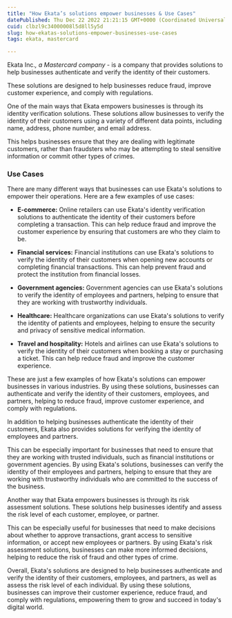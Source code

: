 ```yaml
---
title: "How Ekata’s solutions empower businesses & Use Cases"
datePublished: Thu Dec 22 2022 21:21:15 GMT+0000 (Coordinated Universal Time)
cuid: clbzl9c34000008l5d8ll5y5d
slug: how-ekatas-solutions-empower-businesses-use-cases
tags: ekata, mastercard

---
```


Ekata Inc.*, a Mastercard company* - is a company that provides solutions to help businesses authenticate and verify the identity of their customers.

These solutions are designed to help businesses reduce fraud, improve customer experience, and comply with regulations.

One of the main ways that Ekata empowers businesses is through its identity verification solutions. These solutions allow businesses to verify the identity of their customers using a variety of different data points, including name, address, phone number, and email address.

This helps businesses ensure that they are dealing with legitimate customers, rather than fraudsters who may be attempting to steal sensitive information or commit other types of crimes.

### Use Cases

There are many different ways that businesses can use Ekata's solutions to empower their operations. Here are a few examples of use cases:

*   **E-commerce:** Online retailers can use Ekata's identity verification solutions to authenticate the identity of their customers before completing a transaction. This can help reduce fraud and improve the customer experience by ensuring that customers are who they claim to be.
    
*   **Financial services:** Financial institutions can use Ekata's solutions to verify the identity of their customers when opening new accounts or completing financial transactions. This can help prevent fraud and protect the institution from financial losses.
    
*   **Government agencies:** Government agencies can use Ekata's solutions to verify the identity of employees and partners, helping to ensure that they are working with trustworthy individuals.
    
*   **Healthcare:** Healthcare organizations can use Ekata's solutions to verify the identity of patients and employees, helping to ensure the security and privacy of sensitive medical information.
    
*   **Travel and hospitality:** Hotels and airlines can use Ekata's solutions to verify the identity of their customers when booking a stay or purchasing a ticket. This can help reduce fraud and improve the customer experience.
    

These are just a few examples of how Ekata's solutions can empower businesses in various industries. By using these solutions, businesses can authenticate and verify the identity of their customers, employees, and partners, helping to reduce fraud, improve customer experience, and comply with regulations.

In addition to helping businesses authenticate the identity of their customers, Ekata also provides solutions for verifying the identity of employees and partners.

This can be especially important for businesses that need to ensure that they are working with trusted individuals, such as financial institutions or government agencies. By using Ekata's solutions, businesses can verify the identity of their employees and partners, helping to ensure that they are working with trustworthy individuals who are committed to the success of the business.

Another way that Ekata empowers businesses is through its risk assessment solutions. These solutions help businesses identify and assess the risk level of each customer, employee, or partner.

This can be especially useful for businesses that need to make decisions about whether to approve transactions, grant access to sensitive information, or accept new employees or partners. By using Ekata's risk assessment solutions, businesses can make more informed decisions, helping to reduce the risk of fraud and other types of crime.

Overall, Ekata's solutions are designed to help businesses authenticate and verify the identity of their customers, employees, and partners, as well as assess the risk level of each individual. By using these solutions, businesses can improve their customer experience, reduce fraud, and comply with regulations, empowering them to grow and succeed in today's digital world.